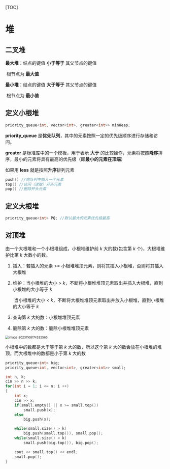 [TOC]

# **堆**

## **二叉堆**

**最大堆**：结点的键值 **小于等于** 其父节点的键值

​		根节点为 **最大值**

**最小堆**：结点的键值 **大于等于** 其父节点的键值

​		根节点为 **最小值**

## **定义小根堆**

```c++
priority_queue<int, vector<int>, greater<int>> minHeap;
```

**priority_queue** 是**优先队列**，其中的元素按照一定的优先级顺序进行存储和访问。

**greater** 是标准库中的一个模板，用于表示 **大于** 的比较操作，元素将按照**降序**排序，最小的元素将具有最高的优先级（即**最小的元素在顶端**）

如果用 **less** 就是按照**升序**排列元素

```c++
push() //向队列中插入一个元素
top() //访问（读取）开头元素
pop() //删除开头元素
```

## 定义大根堆

```c++
priority_queue<int> PQ; //默认最大的元素优先级最高
```

## 对顶堆

由一个大根堆和一个小根堆组成，小根堆维护前 $k$ 大的数(包含第 $k$ 个)，大根堆维护比第 $k$ 大数小的数。

1. 插入：若插入的元素 >= 小根堆堆顶元素，则将其插入小根堆，否则将其插入大根堆

2. 维护：当小根堆的大小 > $k$，不断将小根堆堆顶元素取出并插入大根堆，直到小根堆的大小等于 $k$

   ​     当小根堆的大小 < $k$，不断将大根堆堆顶元素取出并放入小根堆，直到小根堆的大小等于 $k$

3. 查询第 $k$ 大的数：小根堆堆顶元素

4. 删除第 $k$ 大的数：删除小根堆堆顶元素

<img src="https://typora-birdy.oss-cn-guangzhou.aliyuncs.com/image-20231108174332565.png" alt="image-20231108174332565" style="zoom:67%;" />

小根堆中的数都是大于等于第 $k$ 大的数，所以这个第 $k$ 大的数会放在小根堆的堆顶，而大根堆中的数都是小于第 $k$ 大的数

```c++
priority_queue<int> big;
priority_queue<int, vector<int>, greater<int>> small;

int n, k;
cin >> n >> k;
for(int i = 1; i <= n; i ++)
{
    int x;
    cin >> x;
    if(small.empty() || x >= small.top())
        small.push(x);
    else
        big.push(x);

    while(small.size() > k)
        big.push(small.top()), small.pop();
    while(small.size() < k)
        small.push(big.top()), big.pop();

    cout << small.top() << endl;
    small.pop();
}
```

